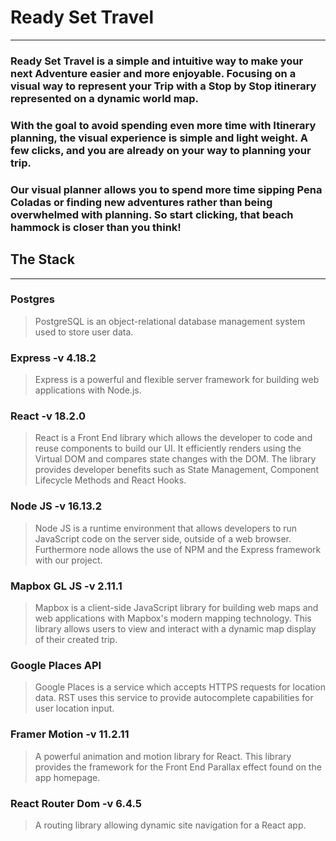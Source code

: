 # Ready Set Travel  
- - - 
### Ready Set Travel is a simple and intuitive way to make your next Adventure easier and more enjoyable. Focusing on a visual way to represent your Trip with a Stop by Stop itinerary represented on a dynamic world map.
### With the goal to avoid spending even more time with Itinerary planning, the visual experience is simple and light weight. A few clicks, and you are already on your way to planning your trip.  
### Our visual planner allows you to spend more time sipping Pena Coladas or finding new adventures rather than being overwhelmed with planning. So start clicking, that beach hammock is closer than you think!
## The Stack
- - -
### Postgres
> PostgreSQL is an object-relational database management system used to store user data.

### Express -v 4.18.2
>  Express is a powerful and flexible server framework for building web applications with Node.js. 

### React -v 18.2.0
> React is a Front End library which allows the developer to code and reuse components to build our UI. It efficiently renders using the Virtual DOM and compares state changes with the DOM. The library provides developer benefits such as State Management, Component Lifecycle Methods and React Hooks. 

### Node JS -v 16.13.2
> Node JS is a runtime environment that allows developers to run JavaScript code on the server side, outside of a web browser. Furthermore node allows the use of NPM and the Express framework with our project.

### Mapbox GL JS -v 2.11.1
> Mapbox is a client-side JavaScript library for building web maps and web applications with Mapbox's modern mapping technology.
> This library allows users to view and interact with a dynamic map display of their created trip. 

### Google Places API
> Google Places is a service which accepts HTTPS requests for location data. RST uses this service to provide autocomplete capabilities for user location input.
### Framer Motion -v 11.2.11
> A powerful animation and motion library for React. 
> This library provides the framework for the Front End Parallax effect found on the app homepage. 

### React Router Dom -v 6.4.5
> A routing library allowing dynamic site navigation for a React app.
